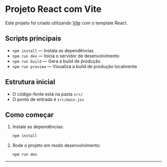 # Projeto React com Vite

Este projeto foi criado utilizando [Vite](https://vitejs.dev/) com o template React.

## Scripts principais

- `npm install` — Instala as dependências
- `npm run dev` — Inicia o servidor de desenvolvimento
- `npm run build` — Gera a build de produção
- `npm run preview` — Visualiza a build de produção localmente

## Estrutura inicial
- O código-fonte está na pasta `src/`
- O ponto de entrada é `src/main.jsx`

## Como começar
1. Instale as dependências:
   ```sh
   npm install
   ```
2. Rode o projeto em modo desenvolvimento:
   ```sh
   npm run dev
   ```

---


